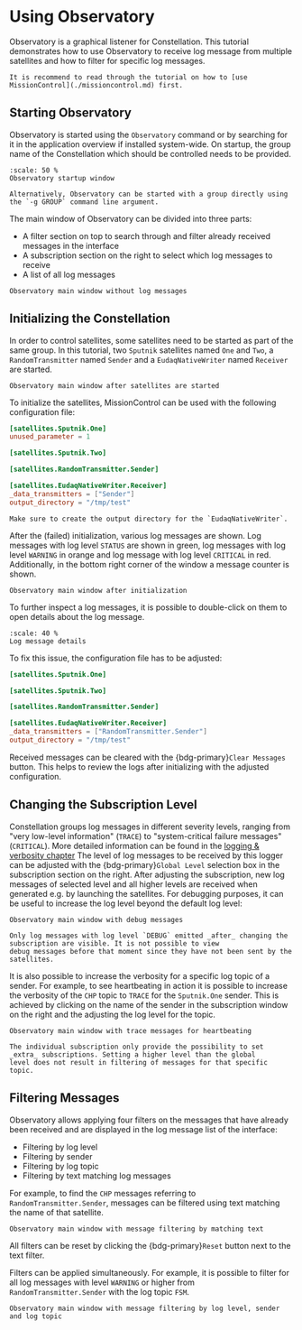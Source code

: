 # Using Observatory

Observatory is a graphical listener for Constellation. This tutorial demonstrates how to use Observatory to receive log
message from multiple satellites and how to filter for specific log messages.

```{seealso}
It is recommend to read through the tutorial on how to [use MissionControl](./missioncontrol.md) first.
```

## Starting Observatory

Observatory is started using the `Observatory` command or by searching for it in the application overview if installed
system-wide. On startup, the group name of the Constellation which should be controlled needs to be provided.

```{figure} qtgui_startup.png
:scale: 50 %
Observatory startup window
```

```{hint}
Alternatively, Observatory can be started with a group directly using the `-g GROUP` command line argument.
```

The main window of Observatory can be divided into three parts:

- A filter section on top to search through and filter already received messages in the interface
- A subscription section on the right to select which log messages to receive
- A list of all log messages

```{figure} observatory_empty.png
Observatory main window without log messages
```

## Initializing the Constellation

In order to control satellites, some satellites need to be started as part of the same group. In this tutorial,
two `Sputnik` satellites named `One` and `Two`, a `RandomTransmitter` named `Sender` and a `EudaqNativeWriter`
named `Receiver` are started.

```{figure} observatory_new.png
Observatory main window after satellites are started
```

To initialize the satellites, MissionControl can be used with the following configuration file:

```toml
[satellites.Sputnik.One]
unused_parameter = 1

[satellites.Sputnik.Two]

[satellites.RandomTransmitter.Sender]

[satellites.EudaqNativeWriter.Receiver]
_data_transmitters = ["Sender"]
output_directory = "/tmp/test"
```

```{important}
Make sure to create the output directory for the `EudaqNativeWriter`.
```

After the (failed) initialization, various log messages are shown. Log messages with log level `STATUS` are shown in green,
log messages with log level `WARNING` in orange and log message with log level `CRITICAL` in red. Additionally, in the bottom
right corner of the window a message counter is shown.

```{figure} observatory_init.png
Observatory main window after initialization
```

To further inspect a log messages, it is possible to double-click on them to open details about the log message.

```{figure} observatory_message_detail.png
:scale: 40 %
Log message details
```

To fix this issue, the configuration file has to be adjusted:

```toml
[satellites.Sputnik.One]

[satellites.Sputnik.Two]

[satellites.RandomTransmitter.Sender]

[satellites.EudaqNativeWriter.Receiver]
_data_transmitters = ["RandomTransmitter.Sender"]
output_directory = "/tmp/test"
```

Received messages can be cleared with the {bdg-primary}`Clear Messages` button. This helps to review the logs after
initializing with the adjusted configuration.

## Changing the Subscription Level

Constellation groups log messages in different severity levels, ranging from "very low-level information" (`TRACE`) to
"system-critical failure messages" (`CRITICAL`). More detailed information can be found in the
[logging & verbosity chapter](../concepts/logging.md)
The level of log messages to be received by this logger can be adjusted with the {bdg-primary}`Global Level` selection box
in the subscription section on the right.
After adjusting the subscription, new log messages of selected level and all higher levels are received when generated e.g.
by launching the satellites.
For debugging purposes, it can be useful to increase the log level beyond the default log level:

```{figure} observatory_debug.png
Observatory main window with debug messages
```

```{important}
Only log messages with log level `DEBUG` emitted _after_ changing the subscription are visible. It is not possible to view
debug messages before that moment since they have not been sent by the satellites.
```


It is also possible to increase the verbosity for a specific log topic of a sender. For example, to see heartbeating in
action it is possible to increase the verbosity of the `CHP` topic to `TRACE` for the `Sputnik.One` sender. This is achieved
by clicking on the name of the sender in the subscription window on the right and the adjusting the log level for the topic.

```{figure} observatory_extra_subscription.png
Observatory main window with trace messages for heartbeating
```

```{important}
The individual subscription only provide the possibility to set _extra_ subscriptions. Setting a higher level than the global
level does not result in filtering of messages for that specific topic.
```

## Filtering Messages

Observatory allows applying four filters on the messages that have already been received and are displayed in the log message
list of the interface:

- Filtering by log level
- Filtering by sender
- Filtering by log topic
- Filtering by text matching log messages

For example, to find the `CHP` messages referring to `RandomTransmitter.Sender`, messages can be filtered using text matching
the name of that satellite.

```{figure} observatory_text_filter.png
Observatory main window with message filtering by matching text
```

All filters can be reset by clicking the {bdg-primary}`Reset` button next to the text filter.

Filters can be applied simultaneously. For example, it is possible to filter for all log messages with level `WARNING` or
higher from `RandomTransmitter.Sender` with the log topic `FSM`.

```{figure} observatory_multi_filter.png
Observatory main window with message filtering by log level, sender and log topic
```

